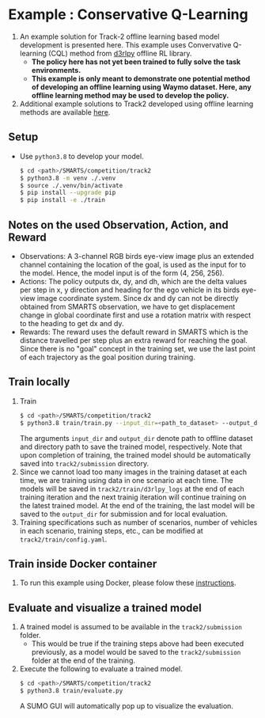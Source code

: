 # Example : Conservative Q-Learning
1. An example solution for Track-2 offline learning based model development is presented here. This example uses Convervative Q-learning (CQL) method from [d3rlpy](https://github.com/takuseno/d3rlpy) offline RL library.
    + **The policy here has not yet been trained to fully solve the task environments.**
    + **This example is only meant to demonstrate one potential method of developing an offline learning using Waymo dataset. Here, any offline learning method may be used to develop the policy.**
1. Additional example solutions to Track2 developed using offline learning methods are available [here](https://github.com/smarts-project/smarts-project.rl/tree/master/neurips2022).

## Setup
+ Use `python3.8` to develop your model.
    ```bash
    $ cd <path>/SMARTS/competition/track2
    $ python3.8 -m venv ./.venv
    $ source ./.venv/bin/activate
    $ pip install --upgrade pip
    $ pip install -e ./train
    ```

## Notes on the used Observation, Action, and Reward
+ Observations: A 3-channel RGB birds eye-view image plus an extended channel containing the location of the goal, is used as the input for to the model. Hence, the model input is of the form (4, 256, 256).
+ Actions: The policy outputs dx, dy, and dh, which are the delta values per step in x, y direction and heading for the ego vehicle in its birds eye-view image coordinate system. Since dx and dy can not be directly obtained from SMARTS observation, we have to get displacement change in global coordinate first and use a rotation matrix with respect to the heading to get dx and dy.
+ Rewards: The reward uses the default reward in SMARTS which is the distance travelled per step plus an extra reward for reaching the goal. Since there is no "goal" concept in the training set, we use the last point of each trajectory as the goal position during training. 

## Train locally
1. Train
    ```bash
    $ cd <path>/SMARTS/competition/track2
    $ python3.8 train/train.py --input_dir=<path_to_dataset> --output_dir=<path>/SMARTS/competition/track2/submission/
    ```
    The arguments `input_dir` and `output_dir` denote path to offline dataset and directory path to save the trained model, respectively. Note that upon completion of training, the trained model should be automatically saved into `track2/submission` directory.
1. Since we cannot load too many images in the training dataset at each time, we are training using data in one scenario at each time. The models will be saved in `track2/train/d3rlpy_logs` at the end of each training iteration and the next trainig iteration will continue training on the latest trained model. At the end of the training, the last model will be saved to the `output_dir` for submission and for local evaluation.
1. Training specifications such as number of scenarios, number of vehicles in each scenario, training steps, etc., can be modified at `track2/train/config.yaml`.

## Train inside Docker container
1. To run this example using Docker, please folow these [instructions](../README.md#dockerfile-dockerhub-training-and-evaluation).

## Evaluate and visualize a trained model
1. A trained model is assumed to be available in the `track2/submission` folder. 
    + This would be true if the training steps above had been executed previously, as a model would be saved to the `track2/submission` folder at the end of the training. 
1. Execute the following to evaluate a trained model.
    ```bash
    $ cd <path>/SMARTS/competition/track2
    $ python3.8 train/evaluate.py
    ```
    A SUMO GUI will automatically pop up to visualize the evaluation.